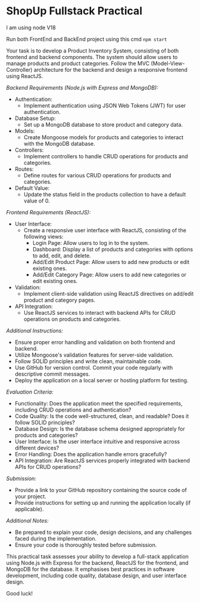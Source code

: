 # ShopUp Fullstack Practical


I am using node  V18

Run both FrontEnd and BackEnd project using this cmd 
`npm start`


Your task is to develop a Product Inventory System, consisting of both frontend and backend components. The system should allow users to manage products and product categories. Follow the MVC (Model-View-Controller) architecture for the backend and design a responsive frontend using ReactJS.

*Backend Requirements (Node.js with Express and MongoDB):*

* Authentication:
    * Implement authentication using JSON Web Tokens (JWT) for user authentication.
* Database Setup:
    * Set up a MongoDB database to store product and category data.
* Models:
    * Create Mongoose models for products and categories to interact with the MongoDB database.
* Controllers:
    * Implement controllers to handle CRUD operations for products and categories.
* Routes:
    * Define routes for various CRUD operations for products and categories.
* Default Value:
    * Update the status field in the products collection to have a default value of 0.

*Frontend Requirements (ReactJS):*
- User Interface:
    - Create a responsive user interface with ReactJS, consisting of the following views:
        - Login Page: Allow users to log in to the system.
        - Dashboard: Display a list of products and categories with options to add, edit, and delete.
        - Add/Edit Product Page: Allow users to add new products or edit existing ones.
        - Add/Edit Category Page: Allow users to add new categories or edit existing ones.
- Validation:
    - Implement client-side validation using ReactJS directives on add/edit product and category pages.
- API Integration:
   - Use ReactJS services to interact with backend APIs for CRUD operations on products and categories.

*Additional Instructions:*
- Ensure proper error handling and validation on both frontend and backend.
- Utilize Mongoose's validation features for server-side validation.
- Follow SOLID principles and write clean, maintainable code.
- Use GitHub for version control. Commit your code regularly with descriptive commit messages.
- Deploy the application on a local server or hosting platform for testing.

*Evaluation Criteria:*
- Functionality: Does the application meet the specified requirements, including CRUD operations and authentication?
- Code Quality: Is the code well-structured, clean, and readable? Does it follow SOLID principles?
- Database Design: Is the database schema designed appropriately for products and categories?
- User Interface: Is the user interface intuitive and responsive across different devices?
- Error Handling: Does the application handle errors gracefully?
- API Integration: Are ReactJS services properly integrated with backend APIs for CRUD operations?

*Submission:*
- Provide a link to your GitHub repository containing the source code of your project.
- Provide instructions for setting up and running the application locally (if applicable).

*Additional Notes:*
- Be prepared to explain your code, design decisions, and any challenges faced during the implementation.
- Ensure your code is thoroughly tested before submission.

This practical task assesses your ability to develop a full-stack application using Node.js with Express for the backend, ReactJS for the frontend, and MongoDB for the database. It emphasises best practices in software development, including code quality, database design, and user interface design. 

Good luck!
